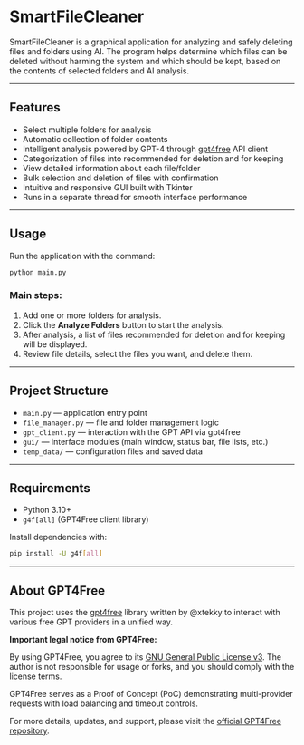 # SmartFileCleaner

SmartFileCleaner is a graphical application for analyzing and safely deleting files and folders using AI. The program helps determine which files can be deleted without harming the system and which should be kept, based on the contents of selected folders and AI analysis.

---

## Features

* Select multiple folders for analysis
* Automatic collection of folder contents
* Intelligent analysis powered by GPT-4 through [gpt4free](https://github.com/xtekky/gpt4free) API client
* Categorization of files into recommended for deletion and for keeping
* View detailed information about each file/folder
* Bulk selection and deletion of files with confirmation
* Intuitive and responsive GUI built with Tkinter
* Runs in a separate thread for smooth interface performance

---

## Usage

Run the application with the command:

```bash
python main.py
```

### Main steps:

1. Add one or more folders for analysis.
2. Click the **Analyze Folders** button to start the analysis.
3. After analysis, a list of files recommended for deletion and for keeping will be displayed.
4. Review file details, select the files you want, and delete them.

---

## Project Structure

* `main.py` — application entry point
* `file_manager.py` — file and folder management logic
* `gpt_client.py` — interaction with the GPT API via gpt4free
* `gui/` — interface modules (main window, status bar, file lists, etc.)
* `temp_data/` — configuration files and saved data

---

## Requirements

* Python 3.10+
* `g4f[all]` (GPT4Free client library)

Install dependencies with:

```bash
pip install -U g4f[all]
```

---

## About GPT4Free

This project uses the [gpt4free](https://github.com/xtekky/gpt4free) library written by @xtekky to interact with various free GPT providers in a unified way.

**Important legal notice from GPT4Free:**

By using GPT4Free, you agree to its [GNU General Public License v3](https://www.gnu.org/licenses/gpl-3.0.html). The author is not responsible for usage or forks, and you should comply with the license terms.

GPT4Free serves as a Proof of Concept (PoC) demonstrating multi-provider requests with load balancing and timeout controls.

For more details, updates, and support, please visit the [official GPT4Free repository](https://github.com/xtekky/gpt4free).